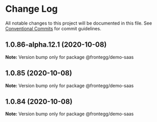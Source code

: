 # Change Log

All notable changes to this project will be documented in this file.
See [Conventional Commits](https://conventionalcommits.org) for commit guidelines.

## 1.0.86-alpha.12.1 (2020-10-08)

**Note:** Version bump only for package @frontegg/demo-saas





## 1.0.85 (2020-10-08)

**Note:** Version bump only for package @frontegg/demo-saas





## 1.0.84 (2020-10-08)

**Note:** Version bump only for package @frontegg/demo-saas
